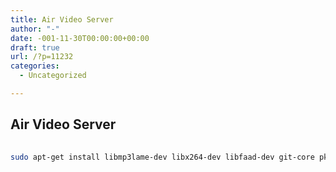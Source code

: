 ```yaml
---
title: Air Video Server
author: "-"
date: -001-11-30T00:00:00+00:00
draft: true
url: /?p=11232
categories:
  - Uncategorized

---
```

## Air Video Server
```bash
  
sudo apt-get install libmp3lame-dev libx264-dev libfaad-dev git-core pkg-config openjdk-8-jre avahi-daemon avahi-discover libnss-mdns samba yasm
  
```